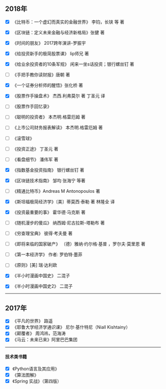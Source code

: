 ## 2018年
- [x] 《比特币：一个虚幻而真实的金融世界》 李钧，长铗 等 著
- [x] 《区块链：定义未来金融与经济新格局》张健  著
- [x] 《时间的朋友》 2017跨年演讲-罗振宇
- [x] 《给投资新手的极简股票课》 lip师兄 著
- [x] 《给业余投资者的10条军规》 闲来一坐s话投资；银行螺丝钉 著
- [ ] 《手把手教你读财报》唐朝 著
- [x] 《一个证券分析师的醒悟》张化桥 著
- [x] 《股票作手操盘术》 杰西.利弗莫尔 著 丁圣元 译
- [ ] 《股票作手回忆录》
- [ ] 《聪明的投资者》 本杰明.格雷厄姆 著
- [ ] 《上市公司财务报表解读》 本杰明.格雷厄姆 著
- [ ] 《滚雪球》
- [ ] 《投资正途》 丁圣元 著
- [ ] 《看盘细节》 潘伟军 著
- [x] 《指数基金投资指南》 银行螺丝钉 著
- [x] 《区块链技术指南》 邹均 张海宁 等著
- [ ] 《精通比特币》Andreas M Antonopoulos 著
- [x] 《斯坦福极简经济学》〔美〕蒂莫西·泰勒 著 林隆全 译
- [x] 《投资最重要的事》 霍华德·马克斯 著
- [ ] 《随机漫步的傻瓜》 纳西姆·尼古拉斯-塔勒布 著
- [ ] 《穷查理宝典》 彼得·考夫曼 著
- [ ] 《即将来临的国家破产》 （德）雅纳·约尔格·基普 ，罗尔夫·莫里恩  著
- [ ] 《第一本经济学》 作者: 罗伯特·墨菲 
- [ ] 《原则》[美] 瑞·达利欧 
- [x] 《半小时漫画中国史》 二混子
- [x] 《半小时漫画中国史2》 二混子
  

---
## 2017年
- [x] 《平凡的世界》 路遥
- [x] 《耶鲁大学经济学通识课》 尼尔·基什特尼（Niall Kishtainy）
- [x] 《颠覆者》 周鸿祎，范海涛
- [x] 《马云：未来已来》阿里巴巴集团

---
#### 技术类书籍
- [x] 《Python语言及其应用》
- [x] 《算法图解》
- [x] 《Spring 实战》（第四版）
